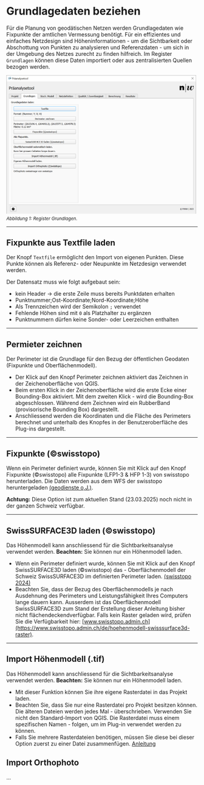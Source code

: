 # Grundlagedaten beziehen

Für die Planung von geodätischen Netzen werden Grundlagedaten wie Fixpunkte der amtlichen Vermessung benötigt. Für ein effizientes und einfaches Netzdesign sind Höheninformationen - um die Sichtbarkeit oder Abschottung von Punkten zu analysieren und Referenzdaten - um sich in der Umgebung des Netzes zurecht zu finden hilfreich. Im Register ```Grundlagen``` können diese Daten importiert oder aus zentralisierten Quellen bezogen werden.

<img src="../imgs/load_data/loadData.png" width="500" /><br/>
<small>_Abbildung 1: Register Grundlagen._</small>

---

## Fixpunkte aus Textfile laden

Der Knopf ```Textfile``` ermöglicht den Import von eigenen Punkten. Diese Punkte können als Referenz- oder Neupunkte im Netzdesign verwendet werden.

Der Datensatz muss wie folgt aufgebaut sein:

- kein Header -> die erste Zeile muss bereits Punktdaten erhalten
- Punktnummer;Ost-Koordinate;Nord-Koordinate;Höhe
- Als Trennzeichen wird der Semikolon ```;``` verwendet
- Fehlende Höhen sind mit ```0``` als Platzhalter zu ergänzen
- Punktnummern dürfen keine Sonder- oder Leerzeichen enthalten

---

## Permieter zeichnen
Der Perimeter ist die Grundlage für den Bezug der öffentlichen Geodaten (Fixpunkte und Oberflächenmodell).
- Der Klick auf den Knopf Perimeter zeichnen aktiviert das Zeichnen in der Zeichenoberfläche von QGIS.
- Beim ersten Klick in der Zeichenoberfläche wird die erste Ecke einer Bounding-Box aktiviert. Mit dem zweiten Klick - wird die Bounding-Box abgeschlossen. Während dem Zeichnen wird ein RubberBand (provisorische Bounding Box) dargestellt.
- Anschliessend werden die Koordinaten und die Fläche des Perimeters berechnet und unterhalb des Knopfes in der Benutzeroberfläche des Plug-ins dargestellt.

---

## Fixpunkte (©swisstopo)

Wenn ein Perimeter definiert wurde, können Sie mit Klick auf den Knopf Fixpunkte (©swisstopo) alle Fixpunkte (LFP1-3 & HFP 1-3) von swisstopo herunterladen. Die Daten werden aus dem WFS der swisstopo heruntergeladen [(geodienste o,J.)](https://www.geodienste.ch/services/av/info).

**Achtung:** Diese Option ist zum aktuellen Stand (23.03.2025) noch nicht in der ganzen Schweiz verfügbar.

---

## SwissSURFACE3D laden (©swisstopo)

Das Höhenmodell kann anschliessend für die Sichtbarkeitsanalyse verwendet werden. **Beachten:** Sie können nur ein Höhenmodell laden.

- Wenn ein Perimeter definiert wurde, können Sie mit Klick auf den Knopf SwissSURFACE3D laden (©swisstopo) das - Oberflächenmodell der Schweiz SwissSURFACE3D im definierten Perimeter laden. [(swisstopo 2024)](https://www.swisstopo.admin.ch/de/hoehenmodell-swisssurface3d-raster)
- Beachten Sie, dass der Bezug des Oberflächenmodells je nach Ausdehnung des Perimeters und Leistungsfähigkeit Ihres Computers lange dauern kann. Ausserdem ist das Oberflächenmodell SwissSURFACE3D zum Stand der Erstellung dieser Anleitung bisher nicht flächendeckendverfügbar. Falls kein Raster geladen wird, prüfen Sie die Verfügbarkeit hier: [www.swisstopo.admin.ch](https://www.swisstopo.admin.ch/de/hoehenmodell-swisssurface3d-raster).

---

## Import Höhenmodell (.tif)

Das Höhenmodell kann anschliessend für die Sichtbarkeitsanalyse verwendet werden. **Beachten:** Sie können nur ein Höhenmodell laden.

- Mit dieser Funktion können Sie ihre eigene Rasterdatei in das Projekt laden.
- Beachten Sie, dass Sie nur eine Rasterdatei pro Projekt besitzen können. Die älteren Dateien werden jedes Mal - überschrieben. Verwenden Sie nicht den Standard-Import von QGIS. Die Rasterdatei muss einem spezifischen Namen - folgen, um im Plug-in verwendet werden zu können.
- Falls Sie mehrere Rasterdateien benötigen, müssen Sie diese bei dieser Option zuerst zu einer Datei zusammenfügen. [Anleitung](https://docs.qgis.org/3.40/de/docs/user_manual/processing_algs/gdal/rastermiscellaneous.html#merge)

## Import Orthophoto

...